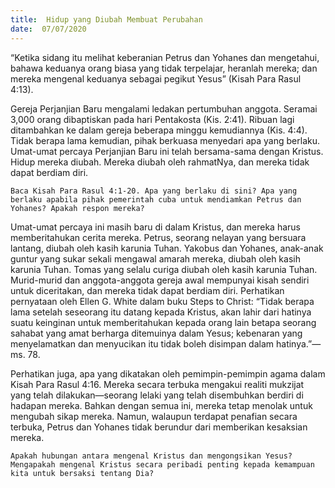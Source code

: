 ```yaml
---
title:  Hidup yang Diubah Membuat Perubahan
date:  07/07/2020
---
```


“Ketika sidang itu melihat keberanian Petrus dan Yohanes dan mengetahui, bahawa keduanya orang biasa yang tidak terpelajar, heranlah mereka; dan mereka mengenal keduanya sebagai pegikut Yesus” (Kisah Para Rasul 4:13).

Gereja Perjanjian Baru mengalami ledakan pertumbuhan anggota. Seramai 3,000 orang dibaptiskan pada hari Pentakosta (Kis. 2:41). Ribuan lagi ditambahkan ke dalam gereja beberapa minggu kemudiannya (Kis. 4:4). Tidak berapa lama kemudian, pihak berkuasa menyedari apa yang berlaku. Umat-umat percaya Perjanjian Baru ini telah bersama-sama dengan Kristus. Hidup mereka diubah. Mereka diubah oleh rahmatNya, dan mereka tidak dapat berdiam diri.

`Baca Kisah Para Rasul 4:1-20. Apa yang berlaku di sini? Apa yang berlaku apabila pihak pemerintah cuba untuk mendiamkan Petrus dan Yohanes? Apakah respon mereka?`

Umat-umat percaya ini masih baru di dalam Kristus, dan mereka harus memberitahukan cerita mereka. Petrus, seorang nelayan yang bersuara lantang, diubah oleh kasih karunia Tuhan. Yakobus dan Yohanes, anak-anak guntur yang sukar sekali mengawal amarah mereka, diubah oleh kasih karunia Tuhan. Tomas yang selalu curiga diubah oleh kasih karunia Tuhan. Murid-murid dan anggota-anggota gereja awal mempunyai kisah sendiri untuk diceritakan, dan mereka tidak dapat berdiam diri. Perhatikan pernyataan oleh Ellen G. White dalam buku Steps to Christ: “Tidak berapa lama setelah seseorang itu datang kepada Kristus, akan lahir dari hatinya suatu keinginan untuk memberitahukan kepada orang lain betapa seorang sahabat yang amat berharga ditemuinya dalam Yesus; kebenaran yang menyelamatkan dan menyucikan itu tidak boleh disimpan dalam hatinya.”—ms. 78.

Perhatikan juga, apa yang dikatakan oleh pemimpin-pemimpin agama dalam Kisah Para Rasul 4:16. Mereka secara terbuka mengakui realiti mukzijat yang telah dilakukan—seorang lelaki yang telah disembuhkan berdiri di hadapan mereka. Bahkan dengan semua ini, mereka tetap menolak untuk mengubah sikap mereka. Namun, walaupun terdapat penafian secara terbuka, Petrus dan Yohanes tidak berundur dari memberikan kesaksian mereka.

`Apakah hubungan antara mengenal Kristus dan mengongsikan Yesus? Mengapakah mengenal Kristus secara peribadi penting kepada kemampuan kita untuk bersaksi tentang Dia?`